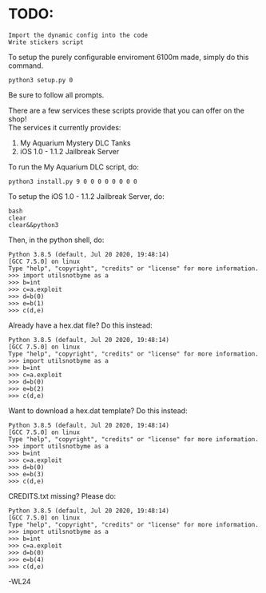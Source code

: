# TODO:<br>
```
Import the dynamic config into the code
Write stickers script
```
To setup the purely configurable enviroment 6100m made, simply do this command.<br>
```
python3 setup.py 0
```
Be sure to follow all prompts.<br>

There are a few services these scripts provide that you can offer on the shop!<br>
The services it currently provides:<br>
1. My Aquarium Mystery DLC Tanks<br>
2. iOS 1.0 - 1.1.2 Jailbreak Server<br>

To run the My Aquarium DLC script, do:<br>
```
python3 install.py 9 0 0 0 0 0 0 0 0
```
To setup the iOS 1.0 - 1.1.2 Jailbreak Server, do:<br>
```
bash
clear
clear&&python3
```
Then, in the python shell, do:<br>
```
Python 3.8.5 (default, Jul 20 2020, 19:48:14) 
[GCC 7.5.0] on linux
Type "help", "copyright", "credits" or "license" for more information.
>>> import utilsnotbyme as a
>>> b=int
>>> c=a.exploit
>>> d=b(0)
>>> e=b(1)
>>> c(d,e)
```
Already have a hex.dat file? Do this instead:<br>
```
Python 3.8.5 (default, Jul 20 2020, 19:48:14) 
[GCC 7.5.0] on linux
Type "help", "copyright", "credits" or "license" for more information.
>>> import utilsnotbyme as a
>>> b=int
>>> c=a.exploit
>>> d=b(0)
>>> e=b(2)
>>> c(d,e)
```
Want to download a hex.dat template? Do this instead:<br>
```
Python 3.8.5 (default, Jul 20 2020, 19:48:14) 
[GCC 7.5.0] on linux
Type "help", "copyright", "credits" or "license" for more information.
>>> import utilsnotbyme as a
>>> b=int
>>> c=a.exploit
>>> d=b(0)
>>> e=b(3)
>>> c(d,e)
```
CREDITS.txt missing? Please do:<br>
```
Python 3.8.5 (default, Jul 20 2020, 19:48:14) 
[GCC 7.5.0] on linux
Type "help", "copyright", "credits" or "license" for more information.
>>> import utilsnotbyme as a
>>> b=int
>>> c=a.exploit
>>> d=b(0)
>>> e=b(4)
>>> c(d,e)
```
-WL24<br>
